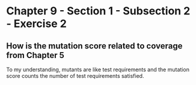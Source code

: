 # Chapter 9 - Section 1 - Subsection 2 - Exercise 2

## How is the mutation score related to coverage from Chapter 5

To my understanding, mutants are like test requirements and the mutation score counts the number of test requirements satisfied.
